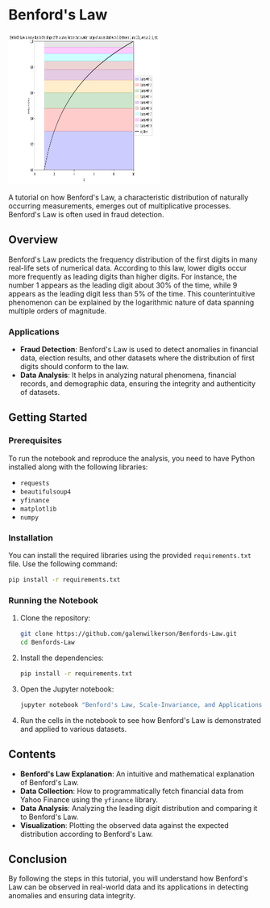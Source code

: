# Benford's Law

<img src="./benford.png" width="300" height="300">

A tutorial on how Benford's Law, a characteristic distribution of naturally occurring measurements, emerges out of multiplicative processes. Benford's Law is often used in fraud detection.

## Overview

Benford's Law predicts the frequency distribution of the first digits in many real-life sets of numerical data. According to this law, lower digits occur more frequently as leading digits than higher digits. For instance, the number 1 appears as the leading digit about 30% of the time, while 9 appears as the leading digit less than 5% of the time. This counterintuitive phenomenon can be explained by the logarithmic nature of data spanning multiple orders of magnitude.

### Applications

- **Fraud Detection**: Benford's Law is used to detect anomalies in financial data, election results, and other datasets where the distribution of first digits should conform to the law.
- **Data Analysis**: It helps in analyzing natural phenomena, financial records, and demographic data, ensuring the integrity and authenticity of datasets.

## Getting Started

### Prerequisites

To run the notebook and reproduce the analysis, you need to have Python installed along with the following libraries:

- `requests`
- `beautifulsoup4`
- `yfinance`
- `matplotlib`
- `numpy`

### Installation

You can install the required libraries using the provided `requirements.txt` file. Use the following command:

```bash
pip install -r requirements.txt
```

### Running the Notebook

1. Clone the repository:

   ```bash
   git clone https://github.com/galenwilkerson/Benfords-Law.git
   cd Benfords-Law
   ```

2. Install the dependencies:

   ```bash
   pip install -r requirements.txt
   ```

3. Open the Jupyter notebook:

   ```bash
   jupyter notebook "Benford's Law, Scale-Invariance, and Applications in Fraud Detection.ipynb"
   ```

4. Run the cells in the notebook to see how Benford's Law is demonstrated and applied to various datasets.

## Contents

- **Benford's Law Explanation**: An intuitive and mathematical explanation of Benford's Law.
- **Data Collection**: How to programmatically fetch financial data from Yahoo Finance using the `yfinance` library.
- **Data Analysis**: Analyzing the leading digit distribution and comparing it to Benford's Law.
- **Visualization**: Plotting the observed data against the expected distribution according to Benford's Law.

## Conclusion

By following the steps in this tutorial, you will understand how Benford's Law can be observed in real-world data and its applications in detecting anomalies and ensuring data integrity.
